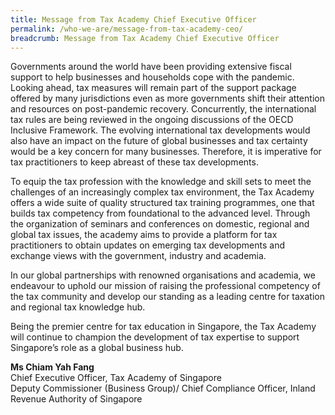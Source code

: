 ```yaml
---
title: Message from Tax Academy Chief Executive Officer
permalink: /who-we-are/message-from-tax-academy-ceo/
breadcrumb: Message from Tax Academy Chief Executive Officer
---
```

Governments around the world have been providing extensive fiscal support to help businesses and households cope with the pandemic. Looking ahead, tax measures will remain part of the support package offered by many jurisdictions even as more governments shift their attention and resources on post-pandemic recovery. Concurrently, the international tax rules are being reviewed in the ongoing discussions of the OECD Inclusive Framework. The evolving international tax developments would also have an impact on the future of global businesses and tax certainty would be a key concern for many businesses. Therefore, it is imperative for tax practitioners to keep abreast of these tax developments.

To equip the tax profession with the knowledge and skill sets to meet the challenges of an increasingly complex tax environment, the Tax Academy offers a wide suite of quality structured tax training programmes, one that builds tax competency from foundational to the advanced level. Through the organization of seminars and conferences on domestic, regional and global tax issues, the academy aims to provide a platform for tax practitioners to obtain updates on emerging tax developments and exchange views with the government, industry and academia.

In our global partnerships with renowned organisations and academia, we endeavour to uphold our mission of raising the professional competency of the tax community and develop our standing as a leading centre for taxation and regional tax knowledge hub. 

Being the premier centre for tax education in Singapore, the Tax Academy will continue to champion the development of tax expertise to support Singapore’s role as a global business hub. 


**Ms Chiam Yah Fang** <br>
Chief Executive Officer, Tax Academy of Singapore <br>
Deputy Commissioner (Business Group)/ Chief Compliance Officer, Inland Revenue Authority of Singapore <br>
